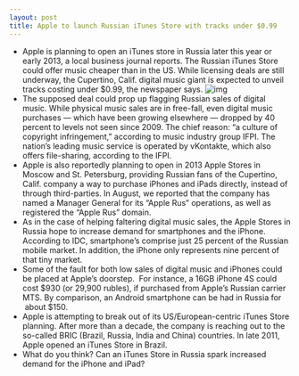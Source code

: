 ```yaml
---
layout: post
title: Apple to launch Russian iTunes Store with tracks under $0.99
---
```

* Apple is planning to open an iTunes store in Russia later this year or early 2013, a local business journal reports. The Russian iTunes Store could offer music cheaper than in the US. While licensing deals are still underway, the Cupertino, Calif. digital music giant is expected to unveil tracks costing under $0.99, the newspaper says.
![img](http://media.idownloadblog.com/wp-content/uploads/2012/09/itunes-music.png)
* The supposed deal could prop up flagging Russian sales of digital music. While physical music sales are in free-fall, even digital music purchases — which have been growing elsewhere — dropped by 40 percent to levels not seen since 2009. The chief reason: “a culture of copyright infringement,” according to music industry group IFPI. The nation’s leading music service is operated by vKontakte, which also offers file-sharing, according to the IFPI.
* Apple is also reportedly planning to open in 2013 Apple Stores in Moscow and St. Petersburg, providing Russian fans of the Cupertino, Calif. company a way to purchase iPhones and iPads directly, instead of through third-parties. In August, we reported that the company has named a Manager General for its “Apple Rus” operations, as well as registered the “Apple Rus” domain.
* As in the case of helping faltering digital music sales, the Apple Stores in Russia hope to increase demand for smartphones and the iPhone. According to IDC, smartphone’s comprise just 25 percent of the Russian mobile market. In addition, the iPhone only represents nine percent of that tiny market.
* Some of the fault for both low sales of digital music and iPhones could be placed at Apple’s doorstep.  For instance, a 16GB iPhone 4S could cost $930 (or 29,900 rubles), if purchased from Apple’s Russian carrier MTS. By comparison, an Android smartphone can be had in Russia for  about $150.
* Apple is attempting to break out of its US/European-centric iTunes Store planning. After more than a decade, the company is reaching out to the so-called BRIC (Brazil, Russia, India and China) countries. In late 2011, Apple opened an iTunes Store in Brazil.
* What do you think? Can an iTunes Store in Russia spark increased demand for the iPhone and iPad?

